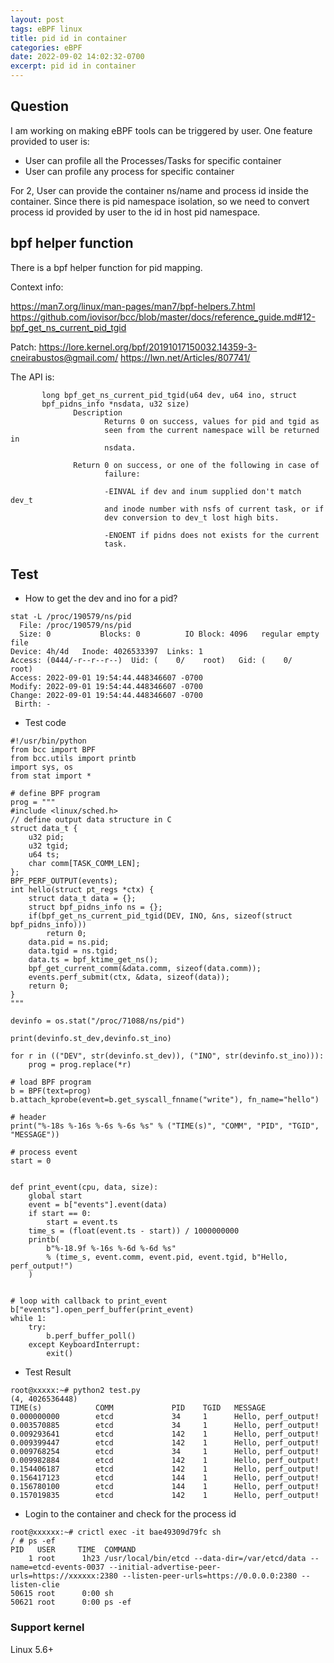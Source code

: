 ```yaml
---
layout: post
tags: eBPF linux
title: pid id in container
categories: eBPF
date: 2022-09-02 14:02:32-0700
excerpt: pid id in container
---
```


## Question
I am working on making eBPF tools can be triggered by user. 
One feature provided to user is:
* User can profile all the Processes/Tasks for specific container
* User can profile any process for specific container

For 2, User can provide the container ns/name and process id inside the container.
Since there is pid namespace isolation, so we need to convert process id provided by user to the id in host pid namespace.

## bpf helper function

There is a bpf helper function for pid mapping. 

Context info:

https://man7.org/linux/man-pages/man7/bpf-helpers.7.html
https://github.com/iovisor/bcc/blob/master/docs/reference_guide.md#12-bpf_get_ns_current_pid_tgid

Patch: 
https://lore.kernel.org/bpf/20191017150032.14359-3-cneirabustos@gmail.com/
https://lwn.net/Articles/807741/

The API is:
```
       long bpf_get_ns_current_pid_tgid(u64 dev, u64 ino, struct
       bpf_pidns_info *nsdata, u32 size)
              Description
                     Returns 0 on success, values for pid and tgid as
                     seen from the current namespace will be returned in
                     nsdata.

              Return 0 on success, or one of the following in case of
                     failure:

                     -EINVAL if dev and inum supplied don't match dev_t
                     and inode number with nsfs of current task, or if
                     dev conversion to dev_t lost high bits.

                     -ENOENT if pidns does not exists for the current
                     task.
```

## Test

* How to get the dev and ino for a pid?

```
stat -L /proc/190579/ns/pid
  File: /proc/190579/ns/pid
  Size: 0         	Blocks: 0          IO Block: 4096   regular empty file
Device: 4h/4d	Inode: 4026533397  Links: 1
Access: (0444/-r--r--r--)  Uid: (    0/    root)   Gid: (    0/    root)
Access: 2022-09-01 19:54:44.448346607 -0700
Modify: 2022-09-01 19:54:44.448346607 -0700
Change: 2022-09-01 19:54:44.448346607 -0700
 Birth: -
```

* Test code

```
#!/usr/bin/python
from bcc import BPF
from bcc.utils import printb
import sys, os
from stat import *

# define BPF program
prog = """
#include <linux/sched.h>
// define output data structure in C
struct data_t {
    u32 pid;
    u32 tgid;
    u64 ts;
    char comm[TASK_COMM_LEN];
};
BPF_PERF_OUTPUT(events);
int hello(struct pt_regs *ctx) {
    struct data_t data = {};
    struct bpf_pidns_info ns = {};
    if(bpf_get_ns_current_pid_tgid(DEV, INO, &ns, sizeof(struct bpf_pidns_info)))
        return 0;
    data.pid = ns.pid;
    data.tgid = ns.tgid;
    data.ts = bpf_ktime_get_ns();
    bpf_get_current_comm(&data.comm, sizeof(data.comm));
    events.perf_submit(ctx, &data, sizeof(data));
    return 0;
}
"""

devinfo = os.stat("/proc/71088/ns/pid")

print(devinfo.st_dev,devinfo.st_ino)

for r in (("DEV", str(devinfo.st_dev)), ("INO", str(devinfo.st_ino))):
    prog = prog.replace(*r)

# load BPF program
b = BPF(text=prog)
b.attach_kprobe(event=b.get_syscall_fnname("write"), fn_name="hello")

# header
print("%-18s %-16s %-6s %-6s %s" % ("TIME(s)", "COMM", "PID", "TGID", "MESSAGE"))

# process event
start = 0


def print_event(cpu, data, size):
    global start
    event = b["events"].event(data)
    if start == 0:
        start = event.ts
    time_s = (float(event.ts - start)) / 1000000000
    printb(
        b"%-18.9f %-16s %-6d %-6d %s"
        % (time_s, event.comm, event.pid, event.tgid, b"Hello, perf_output!")
    )


# loop with callback to print_event
b["events"].open_perf_buffer(print_event)
while 1:
    try:
        b.perf_buffer_poll()
    except KeyboardInterrupt:
        exit()
```

* Test Result

```
root@xxxxx:~# python2 test.py 
(4, 4026536448)
TIME(s)            COMM             PID    TGID   MESSAGE
0.000000000        etcd             34     1      Hello, perf_output!
0.003570885        etcd             34     1      Hello, perf_output!
0.009293641        etcd             142    1      Hello, perf_output!
0.009399447        etcd             142    1      Hello, perf_output!
0.009768254        etcd             34     1      Hello, perf_output!
0.009982884        etcd             142    1      Hello, perf_output!
0.154406187        etcd             142    1      Hello, perf_output!
0.156417123        etcd             144    1      Hello, perf_output!
0.156780100        etcd             144    1      Hello, perf_output!
0.157019835        etcd             142    1      Hello, perf_output!
```

* Login to the container and check for the process id

```
root@xxxxxx:~# crictl exec -it bae49309d79fc sh  
/ # ps -ef
PID   USER     TIME  COMMAND
    1 root      1h23 /usr/local/bin/etcd --data-dir=/var/etcd/data --name=etcd-events-0037 --initial-advertise-peer-urls=https://xxxxxx:2380 --listen-peer-urls=https://0.0.0.0:2380 --listen-clie
50615 root      0:00 sh
50621 root      0:00 ps -ef
```

### Support kernel

Linux 5.6+ 
